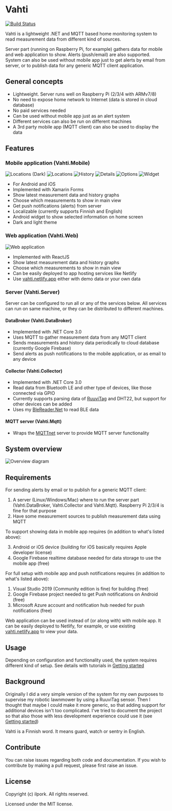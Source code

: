# Vahti
[![Build Status](https://dev.azure.com/ilpork/github/_apis/build/status/ilpork.Vahti?branchName=master)](https://dev.azure.com/ilpork/github/_build/latest?definitionId=3&branchName=master)
<!--
Hide Netlify badge for now. It indicates incorrectly "failed" when build has been auto-canceled due to site content not changed
https://answers.netlify.com/t/status-badge-incorrectly-shows-failing-when-deploy-is-auto-cancelled/7316
[![Netlify Status](https://api.netlify.com/api/v1/badges/b93f50a0-c805-4447-ade1-4c704da1945e/deploy-status)](https://app.netlify.com/sites/vahti/deploys)-->

Vahti is a lightweight .NET and MQTT based home monitoring system to read measurement data from different kind of sources. 

Server part (running on Raspberry Pi, for example) gathers data for mobile and web application to show. Alerts (push/email) are also supported. System can also be used without mobile app just to get alerts by email from server, or to publish data for any generic MQTT client application.

## General concepts
- Lightweight. Server runs well on Raspberry Pi (2/3/4 with ARMv7/8)
- No need to expose home network to Internet (data is stored in cloud database)
- No paid services needed
- Can be used without mobile app just as an alert system
- Different services can also be run on different machines
- A 3rd party mobile app (MQTT client) can also be used to display the data

## Features
### Mobile application (Vahti.Mobile)
![Locations (Dark)](doc/images/locations_dark.png) 
![Locations](doc/images/locations.png) 
![History](doc/images/history.png)
![Details](doc/images/details.png)
![Options](doc/images/options.png)
![Widget](doc/images/widget.png)

- For Android and iOS
- Implemented with Xamarin Forms
- Show latest measurement data and history graphs
- Choose which measurements to show in main view
- Get push notifications (alerts) from server 
- Localizable (currently supports Finnish and English)
- Android widget to show selected information on home screen
- Dark and light theme
### Web application (Vahti.Web)
![Web application](doc/images/react_app.png)
- Implemented with ReactJS
- Show latest measurement data and history graphs
- Choose which measurements to show in main view
- Can be easily deployed to app hosting services like Netlify
- Use [vahti.netlify.app](https://vahti.netlify.app) either with demo data or your own data

### Server (Vahti.Server)
Server can be configured to run all or any of the services below. All services can run on same machine, or they can be distributed to different machines.
#### DataBroker (Vahti.DataBroker)
- Implemented with .NET Core 3.0
- Uses MQTT to gather measurement data from any MQTT client
- Sends measurements and history data periodically to cloud database (currently Google Firebase)
- Send alerts as push notifications to the mobile application, or as email to any device
#### Collector (Vahti.Collector)
- Implemented with .NET Core 3.0
- Read data from Bluetooth LE and other type of devices, like those connected via GPIO
- Currently supports parsing data of [RuuviTag](https://www.ruuvi.com) and DHT22, but support for other devices can be added
- Uses my [BleReader.Net](https://github.com/ilpork/BleReader.Net) to read BLE data
#### MQTT server (Vahti.Mqtt)
- Wraps the [MQTTnet](https://github.com/chkr1011/MQTTnet) server to provide MQTT server functionality

## System overview
![Overview diagram](doc/images/overview.png)

## Requirements
For sending alerts by email or to publish for a generic MQTT client:
1) A server (Linux/Windows/Mac) where to run the server part (Vahti.DataBroker, Vahti.Collector and Vahti.Mqtt). Raspberry Pi 2/3/4 is fine for that purpose
2) Have some measurement sources to publish measurement data using MQTT

To support showing data in mobile app requires (in addition to what's listed above):

3. Android or iOS device (building for iOS basically requires Apple developer license)
4. Google Firebase realtime database needed for data storage to use the mobile app (free)

For full setup with mobile app and push notifications requires (in addition to what's listed above):
1. Visual Studio 2019 (Community edition is fine) for building (free)
4. Google Firebase project needed to get Push notifications on Android (free) 
5. Microsoft Azure account and notification hub needed for push notifications (free)

Web application can be used instead of (or along with) with mobile app. It can be easily deployed to Netlify, for example, or use existing [vahti.netlify.app](https://vahti.netlify.app) to view your data.

## Usage
Depending on configuration and functionality used, the system requires different kind of setup. See details with tutorials in [Getting started](doc/GettingStarted.md)

## Background
Originally I did a very simple version of the system for my own purposes to supervise my robotic lawnmower by using a RuuviTag sensor. Then I thought that maybe I could make it more generic, so that adding support for additional devices isn't too complicated. I've tried to document the project so that also those with less development experience could use it (see [Getting started](doc/GettingStarted.md))

Vahti is a Finnish word. It means guard, watch or sentry in English. 

## Contribute
You can raise issues regarding both code and documentation. If you wish to contribute by making a pull request, please first raise an issue.

## License

Copyright (c) ilpork. All rights reserved.

Licensed under the MIT license.